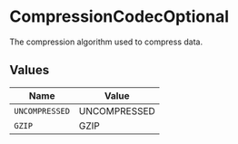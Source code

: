 # CompressionCodecOptional

The compression algorithm used to compress data.


## Values

| Name           | Value          |
| -------------- | -------------- |
| `UNCOMPRESSED` | UNCOMPRESSED   |
| `GZIP`         | GZIP           |
